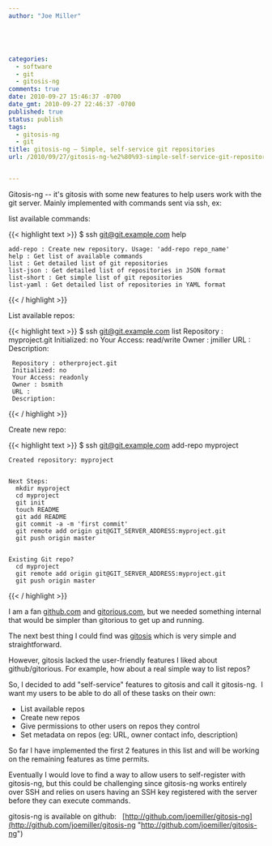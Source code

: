 ```yaml
---
author: "Joe Miller"





categories:
  - software
  - git
  - gitosis-ng
comments: true
date: 2010-09-27 15:46:37 -0700
date_gmt: 2010-09-27 22:46:37 -0700
published: true
status: publish
tags:
  - gitosis-ng
  - git
title: gitosis-ng – Simple, self-service git repositories
url: /2010/09/27/gitosis-ng-%e2%80%93-simple-self-service-git-repositories/


---
```


Gitosis-ng -- it's gitosis with some new features to help users work with the git server. Mainly implemented with commands sent via ssh, ex:

<!--more-->

list available commands:

{{< highlight text >}}
$ ssh git@git.example.com help


    add-repo : Create new repository. Usage: 'add-repo repo_name'
    help : Get list of available commands
    list : Get detailed list of git repositories
    list-json : Get detailed list of repositories in JSON format
    list-short : Get simple list of git repositories
    list-yaml : Get detailed list of repositories in YAML format
{{< / highlight >}}

List available repos:

{{< highlight text >}}
$ ssh git@git.example.com list
    Repository : myproject.git
     Initialized: no
     Your Access: read/write
     Owner : jmiller
     URL :
     Description:


     Repository : otherproject.git
     Initialized: no
     Your Access: readonly
     Owner : bsmith
     URL :
     Description:
{{< / highlight >}}

Create new repo:

{{< highlight text >}}
$ ssh git@git.example.com add-repo myproject


    Created repository: myproject


    Next Steps:
      mkdir myproject
      cd myproject
      git init
      touch README
      git add README
      git commit -a -m 'first commit'
      git remote add origin git@GIT_SERVER_ADDRESS:myproject.git
      git push origin master


    Existing Git repo?
      cd myproject
      git remote add origin git@GIT_SERVER_ADDRESS:myproject.git
      git push origin master
{{< / highlight >}}

I am a fan [github.com](http://github.com "github.com") and [gitorious.com](http://gitorious.com "gitorious.com"), but we needed something internal that would be simpler than gitorious to get up and running.

The next best thing I could find was [gitosis](http://scie.nti.st/2007/11/14/hosting-git-repositories-the-easy-and-secure-way) which is very simple and straightforward.

However, gitosis lacked the user-friendly features I liked about github/gitorious. For example, how about a real simple way to list repos?

So, I decided to add "self-service" features to gitosis and call it gitosis-ng.  I want my users to be able to do all of these tasks on their own:

- List available repos
- Create new repos
- Give permissions to other users on repos they control
- Set metadata on repos (eg: URL, owner contact info, description)

So far I have implemented the first 2 features in this list and will be working on the remaining features as time permits.

Eventually I would love to find a way to allow users to self-register with gitosis-ng, but this could be challenging since gitosis-ng works entirely over SSH and relies on users having an SSH key registered with the server before they can execute commands.

gitosis-ng is available on github:   [http://github.com/joemiller/gitosis-ng](http://github.com/joemiller/gitosis-ng "http://github.com/joemiller/gitosis-ng")
